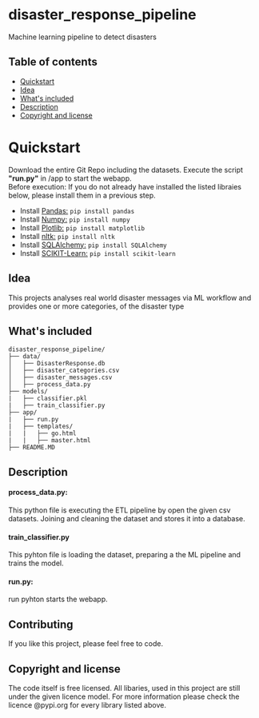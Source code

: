 # disaster_response_pipeline
Machine learning pipeline to detect disasters

## Table of contents

- [Quickstart](#quick-start)
- [Idea](#idea)
- [What's included](#whats-included)
- [Description](#description)
- [Copyright and license](#copyright-and-license)


# Quickstart
Download the entire Git Repo including the datasets. Execute the script <b>"run.py"</b> in /app to start the webapp.<br/>
Before execution: If you do not already have installed the listed libraies below, please install them in a previous step.

- Install <a href="https://pypi.org/project/pandas/">Pandas:</a> `pip install pandas`
- Install <a href="https://pypi.org/project/numpy/">Numpy:</a> `pip install numpy`
- Install <a href="https://pypi.org/project/matplotlib"/>Plotlib:</a> `pip install matplotlib` 
- Install <a href="https://pypi.org/project/nltk/">nltk:</a> `pip install nltk`
- Install <a href="https://pypi.org/project/SQLAlchemy/">SQLAlchemy:</a> `pip install SQLAlchemy`
- Install <a href="https://pypi.org/project/scikit-learn/">SCIKIT-Learn:</a> `pip install scikit-learn`

## Idea
This projects analyses real world disaster messages via ML workflow and provides one or more categories, of the disaster type


## What's included
```text
disaster_response_pipeline/
├── data/
│   ├── DisasterResponse.db
│   ├── disaster_categories.csv
│   ├── disaster_messages.csv
│   ├── process_data.py
├── models/
|   ├── classifier.pkl
|   ├── train_classifier.py
├── app/
|   ├── run.py
|   ├── templates/
|   |   ├── go.html
|   |   ├── master.html
├── README.MD
```



## Description

#### process_data.py:
This python file is executing the ETL pipeline by open the given csv datasets.
Joining and cleaning the dataset and stores it into a database.

#### train_classifier.py
This pyhton file is loading the dataset, preparing a the ML pipeline and trains the model.

#### run.py:
run pyhton starts the webapp.

## Contributing
If you like this project, please feel free to code. 

## Copyright and license
The code itself is free licensed. All libaries, used in this project are still under the given licence model.
For more information please check the licence @pypi.org for every library listed above.


